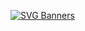 [![SVG Banners](https://svg-banners.vercel.app/api?type=typeWriter&text1=imagine%20imagining%20while%20imagining%20while%20imagining%20💫%20ok&width=800&height=400)](https://github.com/Catvibers/catvibers.github.io)

<!--
**savageboy165/savageboy165** is a ✨ _special_ ✨ repository because its `README.md` (this file) appears on your GitHub profile.

Here are some ideas to get you started:

- 🔭 I’m currently working on ...
- 🌱 I’m currently learning ...
- 👯 I’m looking to collaborate on ...
- 🤔 I’m looking for help with ...
- 💬 Ask me about ...
- 📫 How to reach me: ...
- 😄 Pronouns: ...
- ⚡ Fun fact: ...
-->
